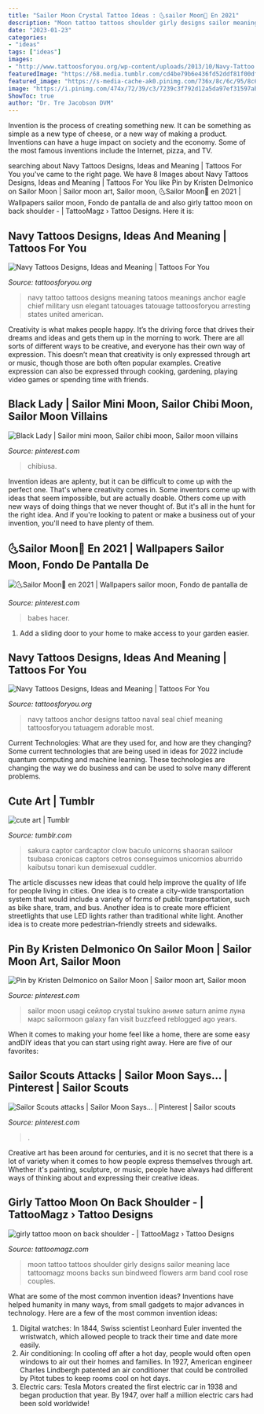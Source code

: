 ```yaml
---
title: "Sailor Moon Crystal Tattoo Ideas : 🌜sailor Moon🌛 En 2021"
description: "Moon tattoo tattoos shoulder girly designs sailor meaning lace tattoomagz moons backs sun bindweed flowers arm band cool rose couples"
date: "2023-01-23"
categories:
- "ideas"
tags: ["ideas"]
images:
- "http://www.tattoosforyou.org/wp-content/uploads/2013/10/Navy-Tattoo.jpg"
featuredImage: "https://68.media.tumblr.com/cd4be79b6e436fd52ddf81f00dfc6ab8/tumblr_nl07w0I8A81ta8jk6o3_500.png"
featured_image: "https://s-media-cache-ak0.pinimg.com/736x/8c/6c/95/8c6c95cab5700a25fe8816010f236f26.jpg"
image: "https://i.pinimg.com/474x/72/39/c3/7239c3f792d12a5da97ef31597ab6884.jpg"
ShowToc: true
author: "Dr. Tre Jacobson DVM"
---
```



Invention is the process of creating something new. It can be something as simple as a new type of cheese, or a new way of making a product. Inventions can have a huge impact on society and the economy. Some of the most famous inventions include the Internet, pizza, and TV.

	

		
searching about Navy Tattoos Designs, Ideas and Meaning | Tattoos For You you've came to the right page. We have 8 Images about Navy Tattoos Designs, Ideas and Meaning | Tattoos For You like Pin by Kristen Delmonico on Sailor Moon | Sailor moon art, Sailor moon, 🌜Sailor Moon🌛 en 2021 | Wallpapers sailor moon, Fondo de pantalla de and also girly tattoo moon on back shoulder - | TattooMagz › Tattoo Designs. Here it is:
		
    
## Navy Tattoos Designs, Ideas And Meaning | Tattoos For You

<img loading=lazy src="http://www.tattoosforyou.org/wp-content/uploads/2013/10/Navy-Tattoo.jpg" onerror="this.onerror=null;this.src='https://tse2.mm.bing.net/th?id=OIP.fn65ViY3kd5rewZ4AxRK6gHaGV&amp;pid=15.1';" alt="Navy Tattoos Designs, Ideas and Meaning | Tattoos For You">

_Source: tattoosforyou.org_

>navy tattoo tattoos designs meaning tatoos meanings anchor eagle chief military usn elegant tatouages tatouage tattoosforyou arresting states united american. 

	

Creativity is what makes people happy. It’s the driving force that drives their dreams and ideas and gets them up in the morning to work. There are all sorts of different ways to be creative, and everyone has their own way of expression. This doesn’t mean that creativity is only expressed through art or music, though those are both often popular examples. Creative expression can also be expressed through cooking, gardening, playing video games or spending time with friends.

    
## Black Lady | Sailor Mini Moon, Sailor Chibi Moon, Sailor Moon Villains

<img loading=lazy src="https://i.pinimg.com/474x/72/39/c3/7239c3f792d12a5da97ef31597ab6884.jpg" onerror="this.onerror=null;this.src='https://tse3.mm.bing.net/th?id=OIP.47USyC155radgbdE9CYqyAAAAA&amp;pid=15.1';" alt="Black Lady | Sailor mini moon, Sailor chibi moon, Sailor moon villains">

_Source: pinterest.com_

>chibiusa. 

	

Invention ideas are aplenty, but it can be difficult to come up with the perfect one. That's where creativity comes in. Some inventors come up with ideas that seem impossible, but are actually doable. Others come up with new ways of doing things that we never thought of. But it's all in the hunt for the right idea. And if you're looking to patent or make a business out of your invention, you'll need to have plenty of them.

    
## 🌜Sailor Moon🌛 En 2021 | Wallpapers Sailor Moon, Fondo De Pantalla De

<img loading=lazy src="https://i.pinimg.com/736x/11/f0/f4/11f0f4e8d7fb56a88f3b2d833c7a80a9.jpg" onerror="this.onerror=null;this.src='https://tse3.mm.bing.net/th?id=OIP.hhAtdHspBe9C50GcpxOsnAHaQB&amp;pid=15.1';" alt="🌜Sailor Moon🌛 en 2021 | Wallpapers sailor moon, Fondo de pantalla de">

_Source: pinterest.com_

>babes hacer. 

	

1. Add a sliding door to your home to make access to your garden easier.

    
## Navy Tattoos Designs, Ideas And Meaning | Tattoos For You

<img loading=lazy src="http://www.tattoosforyou.org/wp-content/uploads/2013/10/Navy-Anchor-Tattoos-Designs.jpg" onerror="this.onerror=null;this.src='https://tse3.mm.bing.net/th?id=OIP.et9ROkFt_VzyiXMZbXYm4wHaOZ&amp;pid=15.1';" alt="Navy Tattoos Designs, Ideas and Meaning | Tattoos For You">

_Source: tattoosforyou.org_

>navy tattoos anchor designs tattoo naval seal chief meaning tattoosforyou tatuagem adorable most. 

	

Current Technologies: What are they used for, and how are they changing?
Some current technologies that are being used in ideas for 2022 include quantum computing and machine learning. These technologies are changing the way we do business and can be used to solve many different problems.

    
## Cute Art | Tumblr

<img loading=lazy src="https://68.media.tumblr.com/cd4be79b6e436fd52ddf81f00dfc6ab8/tumblr_nl07w0I8A81ta8jk6o3_500.png" onerror="this.onerror=null;this.src='https://tse1.mm.bing.net/th?id=OIP.RSFIJYtqJF80okz2u5_S0QHaQe&amp;pid=15.1';" alt="cute art | Tumblr">

_Source: tumblr.com_

>sakura captor cardcaptor clow baculo unicorns shaoran sailoor tsubasa cronicas captors cetros conseguimos unicornios aburrido kaibutsu tonari kun demisexual cuddler. 

	

The article discusses new ideas that could help improve the quality of life for people living in cities. One idea is to create a city-wide transportation system that would include a variety of forms of public transportation, such as bike share, tram, and bus. Another idea is to create more efficient streetlights that use LED lights rather than traditional white light. Another idea is to create more pedestrian-friendly streets and sidewalks.

    
## Pin By Kristen Delmonico On Sailor Moon | Sailor Moon Art, Sailor Moon

<img loading=lazy src="https://i.pinimg.com/736x/e8/9a/9b/e89a9bc7e9b9c18d1fa17c06230a60fc.jpg" onerror="this.onerror=null;this.src='https://tse4.mm.bing.net/th?id=OIP.5Xvq0-w72jTxLU3qZoGQvAHaNK&amp;pid=15.1';" alt="Pin by Kristen Delmonico on Sailor Moon | Sailor moon art, Sailor moon">

_Source: pinterest.com_

>sailor moon usagi сейлор crystal tsukino аниме saturn anime луна марс sailormoon galaxy fan visit buzzfeed reblogged ago years. 

	

When it comes to making your home feel like a home, there are some easy andDIY ideas that you can start using right away. Here are five of our favorites: 

    
## Sailor Scouts Attacks | Sailor Moon Says... | Pinterest | Sailor Scouts

<img loading=lazy src="https://s-media-cache-ak0.pinimg.com/736x/8c/6c/95/8c6c95cab5700a25fe8816010f236f26.jpg" onerror="this.onerror=null;this.src='https://tse1.mm.bing.net/th?id=OIP.3jjyeBtCsRROejKHQVD0YAEsDG&amp;pid=15.1';" alt="Sailor Scouts attacks | Sailor Moon Says... | Pinterest | Sailor scouts">

_Source: pinterest.com_

>. 

	

Creative art has been around for centuries, and it is no secret that there is a lot of variety when it comes to how people express themselves through art. Whether it's painting, sculpture, or music, people have always had different ways of thinking about and expressing their creative ideas.

    
## Girly Tattoo Moon On Back Shoulder - | TattooMagz › Tattoo Designs

<img loading=lazy src="https://tattoomagz.com/wp-content/uploads/2014/01/girly-tattoo-moon-on-back-shoulder.jpg" onerror="this.onerror=null;this.src='https://tse1.mm.bing.net/th?id=OIP.PjU9YR1oLzzASv-PFTnINgHaHd&amp;pid=15.1';" alt="girly tattoo moon on back shoulder - | TattooMagz › Tattoo Designs">

_Source: tattoomagz.com_

>moon tattoo tattoos shoulder girly designs sailor meaning lace tattoomagz moons backs sun bindweed flowers arm band cool rose couples. 

	

What are some of the most common invention ideas?
Inventions have helped humanity in many ways, from small gadgets to major advances in technology. Here are a few of the most common invention ideas:
1. Digital watches: In 1844, Swiss scientist Leonhard Euler invented the wristwatch, which allowed people to track their time and date more easily.
2. Air conditioning: In cooling off after a hot day, people would often open windows to air out their homes and families. In 1927, American engineer Charles Lindbergh patented an air conditioner that could be controlled by Pitot tubes to keep rooms cool on hot days.
3. Electric cars: Tesla Motors created the first electric car in 1938 and began production that year. By 1947, over half a million electric cars had been sold worldwide!


